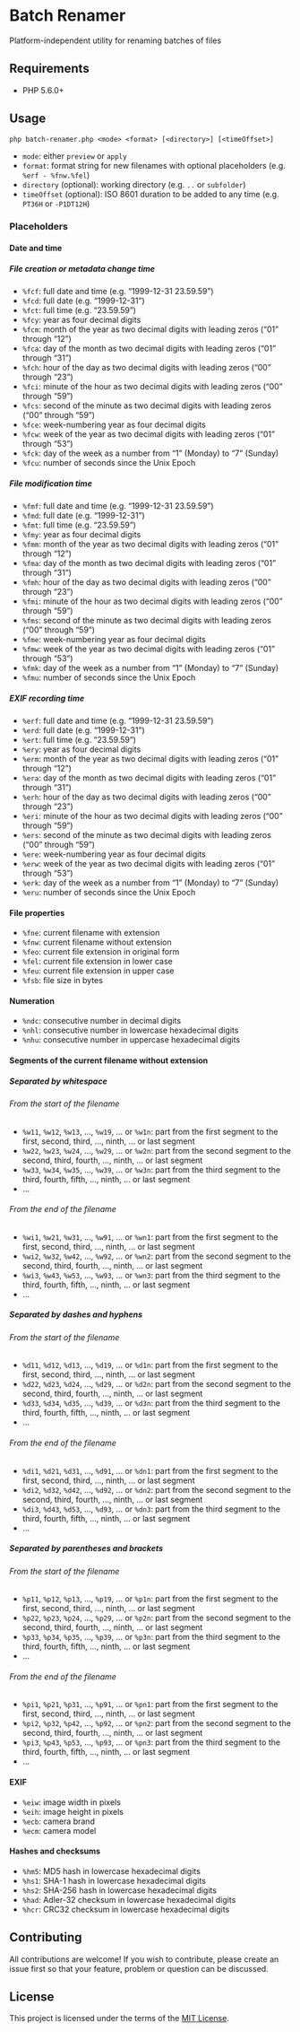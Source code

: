 # Batch Renamer

Platform-independent utility for renaming batches of files

## Requirements

 * PHP 5.6.0+

## Usage

```
php batch-renamer.php <mode> <format> [<directory>] [<timeOffset>]
```

 * `mode`: either `preview` or `apply`
 * `format`: format string for new filenames with optional placeholders (e.g. `%erf - %fnw.%fel`)
 * `directory` (optional): working directory (e.g. `..` or `subfolder`)
 * `timeOffset` (optional): ISO 8601 duration to be added to any time (e.g. `PT36H` or `-P1DT12H`)

### Placeholders

#### Date and time

##### File creation or metadata change time

 * `%fcf`: full date and time (e.g. “1999-12-31 23.59.59”)
 * `%fcd`: full date (e.g. “1999-12-31”)
 * `%fct`: full time (e.g. “23.59.59”)
 * `%fcy`: year as four decimal digits
 * `%fcm`: month of the year as two decimal digits with leading zeros (“01” through “12”)
 * `%fca`: day of the month as two decimal digits with leading zeros (“01” through “31”)
 * `%fch`: hour of the day as two decimal digits with leading zeros (“00” through “23”)
 * `%fci`: minute of the hour as two decimal digits with leading zeros (“00” through “59”)
 * `%fcs`: second of the minute as two decimal digits with leading zeros (“00” through “59”)
 * `%fce`: week-numbering year as four decimal digits
 * `%fcw`: week of the year as two decimal digits with leading zeros (“01” through “53”)
 * `%fck`: day of the week as a number from “1” (Monday) to “7” (Sunday)
 * `%fcu`: number of seconds since the Unix Epoch

##### File modification time

 * `%fmf`: full date and time (e.g. “1999-12-31 23.59.59”)
 * `%fmd`: full date (e.g. “1999-12-31”)
 * `%fmt`: full time (e.g. “23.59.59”)
 * `%fmy`: year as four decimal digits
 * `%fmm`: month of the year as two decimal digits with leading zeros (“01” through “12”)
 * `%fma`: day of the month as two decimal digits with leading zeros (“01” through “31”)
 * `%fmh`: hour of the day as two decimal digits with leading zeros (“00” through “23”)
 * `%fmi`: minute of the hour as two decimal digits with leading zeros (“00” through “59”)
 * `%fms`: second of the minute as two decimal digits with leading zeros (“00” through “59”)
 * `%fme`: week-numbering year as four decimal digits
 * `%fmw`: week of the year as two decimal digits with leading zeros (“01” through “53”)
 * `%fmk`: day of the week as a number from “1” (Monday) to “7” (Sunday)
 * `%fmu`: number of seconds since the Unix Epoch

##### EXIF recording time

 * `%erf`: full date and time (e.g. “1999-12-31 23.59.59”)
 * `%erd`: full date (e.g. “1999-12-31”)
 * `%ert`: full time (e.g. “23.59.59”)
 * `%ery`: year as four decimal digits
 * `%erm`: month of the year as two decimal digits with leading zeros (“01” through “12”)
 * `%era`: day of the month as two decimal digits with leading zeros (“01” through “31”)
 * `%erh`: hour of the day as two decimal digits with leading zeros (“00” through “23”)
 * `%eri`: minute of the hour as two decimal digits with leading zeros (“00” through “59”)
 * `%ers`: second of the minute as two decimal digits with leading zeros (“00” through “59”)
 * `%ere`: week-numbering year as four decimal digits
 * `%erw`: week of the year as two decimal digits with leading zeros (“01” through “53”)
 * `%erk`: day of the week as a number from “1” (Monday) to “7” (Sunday)
 * `%eru`: number of seconds since the Unix Epoch

#### File properties

 * `%fne`: current filename with extension
 * `%fnw`: current filename without extension
 * `%feo`: current file extension in original form
 * `%fel`: current file extension in lower case
 * `%feu`: current file extension in upper case
 * `%fsb`: file size in bytes

#### Numeration

 * `%ndc`: consecutive number in decimal digits
 * `%nhl`: consecutive number in lowercase hexadecimal digits
 * `%nhu`: consecutive number in uppercase hexadecimal digits

#### Segments of the current filename without extension

##### Separated by whitespace

###### From the start of the filename

 * `%w11`, `%w12`, `%w13`, …, `%w19`, … or `%w1n`: part from the first segment to the first, second, third, …, ninth, … or last segment
 * `%w22`, `%w23`, `%w24`, …, `%w29`, … or `%w2n`: part from the second segment to the second, third, fourth, …, ninth, … or last segment
 * `%w33`, `%w34`, `%w35`, …, `%w39`, … or `%w3n`: part from the third segment to the third, fourth, fifth, …, ninth, … or last segment
 * …

###### From the end of the filename

 * `%wi1`, `%w21`, `%w31`, …, `%w91`, … or `%wn1`: part from the first segment to the first, second, third, …, ninth, … or last segment
 * `%wi2`, `%w32`, `%w42`, …, `%w92`, … or `%wn2`: part from the second segment to the second, third, fourth, …, ninth, … or last segment
 * `%wi3`, `%w43`, `%w53`, …, `%w93`, … or `%wn3`: part from the third segment to the third, fourth, fifth, …, ninth, … or last segment
 * …

##### Separated by dashes and hyphens

###### From the start of the filename

 * `%d11`, `%d12`, `%d13`, …, `%d19`, … or `%d1n`: part from the first segment to the first, second, third, …, ninth, … or last segment
 * `%d22`, `%d23`, `%d24`, …, `%d29`, … or `%d2n`: part from the second segment to the second, third, fourth, …, ninth, … or last segment
 * `%d33`, `%d34`, `%d35`, …, `%d39`, … or `%d3n`: part from the third segment to the third, fourth, fifth, …, ninth, … or last segment
 * …

###### From the end of the filename

 * `%di1`, `%d21`, `%d31`, …, `%d91`, … or `%dn1`: part from the first segment to the first, second, third, …, ninth, … or last segment
 * `%di2`, `%d32`, `%d42`, …, `%d92`, … or `%dn2`: part from the second segment to the second, third, fourth, …, ninth, … or last segment
 * `%di3`, `%d43`, `%d53`, …, `%d93`, … or `%dn3`: part from the third segment to the third, fourth, fifth, …, ninth, … or last segment
 * …

##### Separated by parentheses and brackets

###### From the start of the filename

 * `%p11`, `%p12`, `%p13`, …, `%p19`, … or `%p1n`: part from the first segment to the first, second, third, …, ninth, … or last segment
 * `%p22`, `%p23`, `%p24`, …, `%p29`, … or `%p2n`: part from the second segment to the second, third, fourth, …, ninth, … or last segment
 * `%p33`, `%p34`, `%p35`, …, `%p39`, … or `%p3n`: part from the third segment to the third, fourth, fifth, …, ninth, … or last segment
 * …

###### From the end of the filename

 * `%pi1`, `%p21`, `%p31`, …, `%p91`, … or `%pn1`: part from the first segment to the first, second, third, …, ninth, … or last segment
 * `%pi2`, `%p32`, `%p42`, …, `%p92`, … or `%pn2`: part from the second segment to the second, third, fourth, …, ninth, … or last segment
 * `%pi3`, `%p43`, `%p53`, …, `%p93`, … or `%pn3`: part from the third segment to the third, fourth, fifth, …, ninth, … or last segment
 * …

#### EXIF

 * `%eiw`: image width in pixels
 * `%eih`: image height in pixels
 * `%ecb`: camera brand
 * `%ecm`: camera model

#### Hashes and checksums

 * `%hm5`: MD5 hash in lowercase hexadecimal digits
 * `%hs1`: SHA-1 hash in lowercase hexadecimal digits
 * `%hs2`: SHA-256 hash in lowercase hexadecimal digits
 * `%had`: Adler-32 checksum in lowercase hexadecimal digits
 * `%hcr`: CRC32 checksum in lowercase hexadecimal digits

## Contributing

All contributions are welcome! If you wish to contribute, please create an issue first so that your feature, problem or question can be discussed.

## License

This project is licensed under the terms of the [MIT License](https://opensource.org/licenses/MIT).
